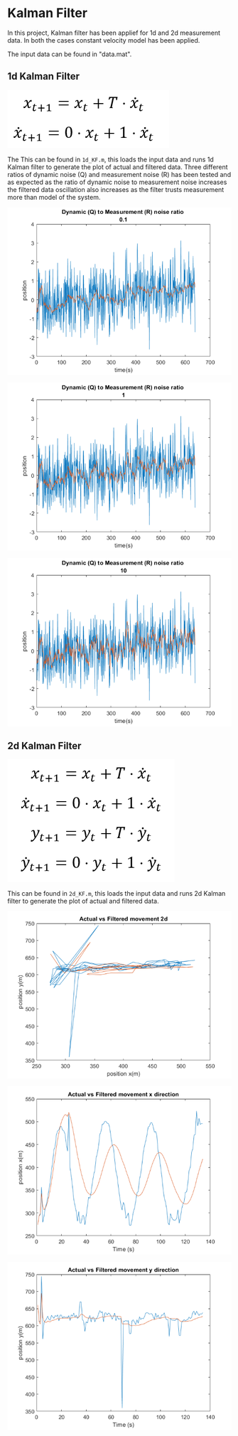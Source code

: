 # Kalman Filter

In this project, Kalman filter has been applief for 1d and 2d measurement data. In both the cases constant velocity model has been applied.

The input data can be found in "data.mat". 

## 1d Kalman Filter
![](images/1d_constant_velocity_model.png)

The 
This can be found in `1d_KF.m`, this loads the input data and runs 1d Kalman filter to generate the plot of actual and filtered data. 
Three different ratios of dynamic noise (Q) and measurement noise (R) has been tested and as expected as the ratio of dynamic noise to measurement noise increases the filtered data oscillation also increases as the filter trusts measurement more than model of the system.

![](images/Q_to_R_0.1.png)

![](images/Q_to_R_1.0.png)

![](images/Q_to_R_10.0.png)

## 2d Kalman Filter

![](images/2d_constant_velocity_model.png)

This can be found in `2d_KF.m`, this loads the input data and runs 2d Kalman filter to generate the plot of actual and filtered data. 

![](images/2d_x_y.png)

![](images/2d_x_direction.png)

![](images/2d_y_direction.png)
